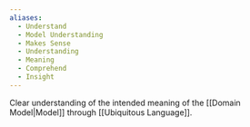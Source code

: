```yaml
---
aliases:
  - Understand
  - Model Understanding
  - Makes Sense
  - Understanding
  - Meaning
  - Comprehend
  - Insight
---
```

Clear understanding of the intended meaning of the [[Domain Model|Model]] through [[Ubiquitous Language]].
